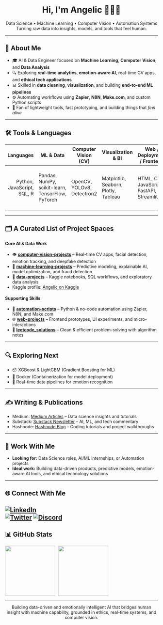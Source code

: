 <h1 align="center">Hi, I'm Angelic 👩🏾‍💻</h1>
<p align="center">
    Data Science • Machine Learning • Computer Vision • Automation Systems<br>
  Turning raw data into insights, models, and tools that feel human.
</p>

---

## 🧠 About Me

- 🎓 AI & Data Engineer focused on **Machine Learning**, **Computer Vision**, and **Data Analysis**
- 🔍 Exploring **real-time analytics**, **emotion-aware AI**, real-time CV apps, and **ethical tech applications**
- 📊 Skilled in **data cleaning**, **visualization**, and building **end-to-end ML pipelines**
- ⚙️ Automating workflows using **Zapier**, **N8N**, **Make.com**, and custom Python scripts
- 🧰 Fan of lightweight tools, fast prototyping, and building things that *feel alive*
---

## 🛠️ Tools & Languages

| Languages                      | ML & Data                                  | Computer Vision (CV)    | Visualization & BI                | Web / Deployment / Frontend          | Automation & Orchestration     | Productivity & Other Tools                       |
|-------------------------------:|-------------------------------------------|-------------------------|-----------------------------------|--------------------------------------|-------------------------------|--------------------------------------------------|
| Python, JavaScript, SQL, R     | Pandas, NumPy, scikit-learn, TensorFlow, PyTorch | OpenCV, YOLOv8, Detectron2 | Matplotlib, Seaborn, Plotly, Tableau | HTML, CSS, JavaScript, FastAPI, Streamlit | N8N, Zapier, Make.com         | Git, Docker, Hugging Face, OpenAI API, Excel, Notion, MS Word |


---

## 🗂️ A Curated List of Project Spaces

#### Core AI & Data Work
- 👁️ [**computer-vision-projects**](https://github.com/visionbyangelic/computer-vision-projects) – Real-time CV apps, facial detection, emotion tracking, and deepfake detection  
- 🤖 [**machine-learning-projects**](https://github.com/visionbyangelic/machine-learning-projects) – Predictive modeling, explainable AI, model optimization, and fraud detection  
- 🧮 [**data-projects**](https://github.com/visionbyangelic/data-projects) – Kaggle notebooks, SQL workflows, and exploratory data analysis  
- Kaggle profile: [Angelic on Kaggle](https://www.kaggle.com/visionbyangelic)
    
#### Supporting Skills
- 🔁 [**automation-scripts**](https://github.com/visionbyangelic/automation-scripts) – Python & no-code automation using Zapier, N8N, and Make.com  
- 🌐 [**web-projects**](https://github.com/visionbyangelic/web-projects) – Frontend prototypes, UI experiments, and micro-interactions  
- 🧠 [**leetcode_solutions**](https://github.com/visionbyangelic/leetcode_solutions) – Clean & efficient problem-solving with algorithm notes  

---

## 🔍 Exploring Next
- 📦 XGBoost & LightGBM (Gradient Boosting for ML)
- 🐳 Docker (Containerization for model deployment)
- 🔄 Real-time data pipelines for emotion recognition

---
## ✍️ Writing & Publications

- Medium: [Medium Articles](https://medium.com/@visionbyangelic) – Data science insights and tutorials  
- Substack: [Substack Newsletter](https://visionbyangelic.substack.com) – AI, ML, and tech commentary  
- Hashnode: [Hashnode Blog](https://yourblog.hashnode.dev) – Coding tutorials and project walkthroughs

---
## 💼 Work With Me

- **Looking for:** Data Science roles, AI/ML internships, or Automation projects  
- **Ideal work:** Building data-driven products, predictive models, emotion-aware AI tools, and ethical technology solutions
---


## 🌐 Connect With Me

[![LinkedIn](https://img.shields.io/badge/LinkedIn-AngelicCharles-blue?style=flat-square&logo=linkedin)](https://www.linkedin.com/in/angeliccharles/)  
[![Twitter](https://img.shields.io/badge/Twitter-@visionbyangelic-1DA1F2?style=flat-square&logo=twitter)](https://twitter.com/visionbyangelic)
[![Discord](https://img.shields.io/badge/Discord-@nerdyalgorithm-blue?style=flat-square&logo=discord)](https://www.discord.com/nerdyalgorithm/)  
---



## 📊 GitHub Stats

<div style="display: flex; gap: 10px; flex-wrap: wrap;">

<img height="165" src="https://github-readme-stats.vercel.app/api?username=visionbyangelic&show_icons=true&theme=gotham&count_private=true&cache_seconds=3600" />

<img height="165" src="https://github-readme-stats.vercel.app/api/top-langs/?username=visionbyangelic&layout=compact&theme=radical&cache_seconds=3600" />

</div>

---


<p align="center">
Building data-driven and emotionally intelligent AI that bridges human insight with machine capability, grounded in ethics, real-time systems, and computer vision.
</p>
